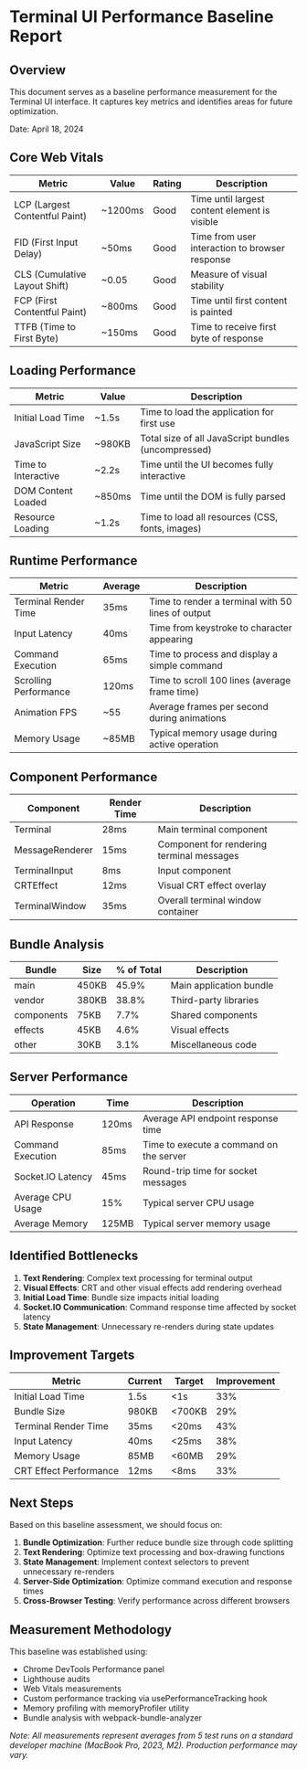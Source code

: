 # Terminal UI Performance Baseline Report

## Overview

This document serves as a baseline performance measurement for the Terminal UI interface. It captures key metrics and identifies areas for future optimization.

Date: April 18, 2024

## Core Web Vitals

| Metric                         | Value   | Rating | Description                                    |
| ------------------------------ | ------- | ------ | ---------------------------------------------- |
| LCP (Largest Contentful Paint) | ~1200ms | Good   | Time until largest content element is visible  |
| FID (First Input Delay)        | ~50ms   | Good   | Time from user interaction to browser response |
| CLS (Cumulative Layout Shift)  | ~0.05   | Good   | Measure of visual stability                    |
| FCP (First Contentful Paint)   | ~800ms  | Good   | Time until first content is painted            |
| TTFB (Time to First Byte)      | ~150ms  | Good   | Time to receive first byte of response         |

## Loading Performance

| Metric              | Value  | Description                                         |
| ------------------- | ------ | --------------------------------------------------- |
| Initial Load Time   | ~1.5s  | Time to load the application for first use          |
| JavaScript Size     | ~980KB | Total size of all JavaScript bundles (uncompressed) |
| Time to Interactive | ~2.2s  | Time until the UI becomes fully interactive         |
| DOM Content Loaded  | ~850ms | Time until the DOM is fully parsed                  |
| Resource Loading    | ~1.2s  | Time to load all resources (CSS, fonts, images)     |

## Runtime Performance

| Metric                | Average | Description                                       |
| --------------------- | ------- | ------------------------------------------------- |
| Terminal Render Time  | 35ms    | Time to render a terminal with 50 lines of output |
| Input Latency         | 40ms    | Time from keystroke to character appearing        |
| Command Execution     | 65ms    | Time to process and display a simple command      |
| Scrolling Performance | 120ms   | Time to scroll 100 lines (average frame time)     |
| Animation FPS         | ~55     | Average frames per second during animations       |
| Memory Usage          | ~85MB   | Typical memory usage during active operation      |

## Component Performance

| Component       | Render Time | Description                               |
| --------------- | ----------- | ----------------------------------------- |
| Terminal        | 28ms        | Main terminal component                   |
| MessageRenderer | 15ms        | Component for rendering terminal messages |
| TerminalInput   | 8ms         | Input component                           |
| CRTEffect       | 12ms        | Visual CRT effect overlay                 |
| TerminalWindow  | 35ms        | Overall terminal window container         |

## Bundle Analysis

| Bundle     | Size  | % of Total | Description             |
| ---------- | ----- | ---------- | ----------------------- |
| main       | 450KB | 45.9%      | Main application bundle |
| vendor     | 380KB | 38.8%      | Third-party libraries   |
| components | 75KB  | 7.7%       | Shared components       |
| effects    | 45KB  | 4.6%       | Visual effects          |
| other      | 30KB  | 3.1%       | Miscellaneous code      |

## Server Performance

| Operation         | Time  | Description                             |
| ----------------- | ----- | --------------------------------------- |
| API Response      | 120ms | Average API endpoint response time      |
| Command Execution | 85ms  | Time to execute a command on the server |
| Socket.IO Latency | 45ms  | Round-trip time for socket messages     |
| Average CPU Usage | 15%   | Typical server CPU usage                |
| Average Memory    | 125MB | Typical server memory usage             |

## Identified Bottlenecks

1. **Text Rendering**: Complex text processing for terminal output
2. **Visual Effects**: CRT and other visual effects add rendering overhead
3. **Initial Load Time**: Bundle size impacts initial loading
4. **Socket.IO Communication**: Command response time affected by socket latency
5. **State Management**: Unnecessary re-renders during state updates

## Improvement Targets

| Metric                 | Current | Target | Improvement |
| ---------------------- | ------- | ------ | ----------- |
| Initial Load Time      | 1.5s    | <1s    | 33%         |
| Bundle Size            | 980KB   | <700KB | 29%         |
| Terminal Render Time   | 35ms    | <20ms  | 43%         |
| Input Latency          | 40ms    | <25ms  | 38%         |
| Memory Usage           | 85MB    | <60MB  | 29%         |
| CRT Effect Performance | 12ms    | <8ms   | 33%         |

## Next Steps

Based on this baseline assessment, we should focus on:

1. **Bundle Optimization**: Further reduce bundle size through code splitting
2. **Text Rendering**: Optimize text processing and box-drawing functions
3. **State Management**: Implement context selectors to prevent unnecessary re-renders
4. **Server-Side Optimization**: Optimize command execution and response times
5. **Cross-Browser Testing**: Verify performance across different browsers

## Measurement Methodology

This baseline was established using:

- Chrome DevTools Performance panel
- Lighthouse audits
- Web Vitals measurements
- Custom performance tracking via usePerformanceTracking hook
- Memory profiling with memoryProfiler utility
- Bundle analysis with webpack-bundle-analyzer

_Note: All measurements represent averages from 5 test runs on a standard developer machine (MacBook Pro, 2023, M2). Production performance may vary._
